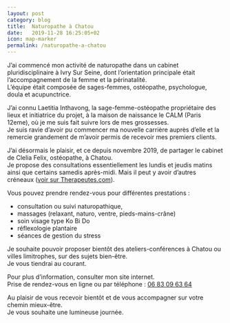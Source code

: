 ```yaml
---
layout: post
category: blog
title:  Naturopathe à Chatou
date:   2019-11-28 16:25:05+02
icon: map-marker
permalink: /naturopathe-a-chatou
---
```


J’ai commencé mon activité de naturopathe dans un cabinet pluridisciplinaire à Ivry Sur Seine, dont l’orientation principale était l’accompagnement de la femme et la périnatalité.  
L’équipe était composée de sages-femmes, ostéopathe, psychologue, doula et acupunctrice.

J’ai connu Laetitia Inthavong, la sage-femme-ostéopathe propriétaire des lieux et initiatrice du projet, à la maison de naissance le CALM (Paris 12eme), où je me suis fait suivre lors de mes grossesses.  
Je suis ravie d’avoir pu commencer ma nouvelle carrière auprès d’elle et la remercie grandement de m’avoir permis de recevoir mes premiers clients.

J’ai désormais le plaisir, et ce depuis novembre 2019, de partager le cabinet de Clelia Felix, ostéopathe, à Chatou.  
Je propose des consultations essentiellement les lundis et jeudis matins ainsi que certains samedis après-midi. Mais il peut y avoir d’autres créneaux (<a href="{{ site.doctolib.link }}">voir sur Therapeutes.com</a>).

Vous pouvez prendre rendez-vous pour différentes prestations :
 - consultation ou suivi naturopathique,
 - massages (relaxant, naturo, ventre, pieds-mains-crâne)
 - soin visage type Ko Bi Do
 - réflexologie plantaire
 - séances de gestion du stress

Je souhaite pouvoir proposer bientôt des ateliers-conférences à Chatou ou villes limitrophes, sur des sujets bien-être.  
Je vous tiendrai au courant.

Pour plus d’information, consulter mon site internet.  
Prise de rendez-vous en ligne ou par téléphone : <a href="tel:+33683096364">06 83 09 63 64</a>

Au plaisir de vous recevoir bientôt et de vous accompagner sur votre chemin mieux-être.  
Je vous souhaite une lumineuse journée.
